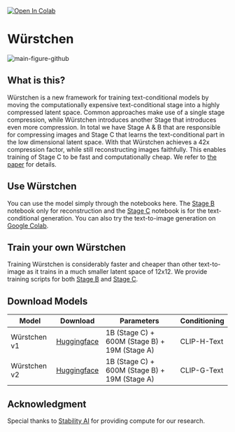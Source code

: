 [![Open In Colab](https://colab.research.google.com/assets/colab-badge.svg)](https://colab.research.google.com/drive/1Nbz4vRZBt0ze2gqMBxHmJRsDWgtIIFwr?usp=sharing)
# Würstchen
![main-figure-github](https://github.com/dome272/wuerstchen/assets/61938694/cc811cfd-c603-4767-bdc7-4cd1539daa35)


## What is this?
Würstchen is a new framework for training text-conditional models by moving the computationally expensive text-conditional stage into a highly compressed latent space. Common approaches make use of a single stage compression, while Würstchen introduces another Stage that introduces even more compression. In total we have Stage A & B that are responsible for compressing images and Stage C that learns the text-conditional part in the low dimensional latent space. With that Würstchen achieves a 42x compression factor, while still reconstructing images faithfully. This enables training of Stage C to be fast and computationally cheap. We refer to [the paper](https://arxiv.org/abs/2306.00637) for details.

## Use Würstchen
You can use the model simply through the notebooks here. The [Stage B](https://github.com/dome272/wuerstchen/blob/main/w%C3%BCrstchen-stage-B.ipynb) notebook only for reconstruction and the [Stage C](https://github.com/dome272/wuerstchen/blob/main/w%C3%BCrstchen-stage-C.ipynb) notebook is for the text-conditional generation. You can also try the text-to-image generation on [Google Colab](https://colab.research.google.com/drive/1Nbz4vRZBt0ze2gqMBxHmJRsDWgtIIFwr?usp=sharing).

## Train your own Würstchen
Training Würstchen is considerably faster and cheaper than other text-to-image as it trains in a much smaller latent space of 12x12.
We provide training scripts for both [Stage B](https://github.com/dome272/wuerstchen/blob/main/train_stage_B.py) and [Stage C](https://github.com/dome272/wuerstchen/blob/main/train_stage_C.py). 

## Download Models
| Model           | Download                                             | Parameters      | Conditioning                       |
|-----------------|------------------------------------------------------|-----------------|------------------------------------|
| Würstchen v1    | [Huggingface](https://huggingface.co/dome272/wuerstchen) | 1B (Stage C) + 600M (Stage B) + 19M (Stage A)  | CLIP-H-Text                     |
| Würstchen v2    | [Huggingface](https://huggingface.co/dome272/wuerstchen) | 1B (Stage C) + 600M (Stage B) + 19M (Stage A)  | CLIP-G-Text                     |

## Acknowledgment
Special thanks to [Stability AI](https://stability.ai/) for providing compute for our research.
